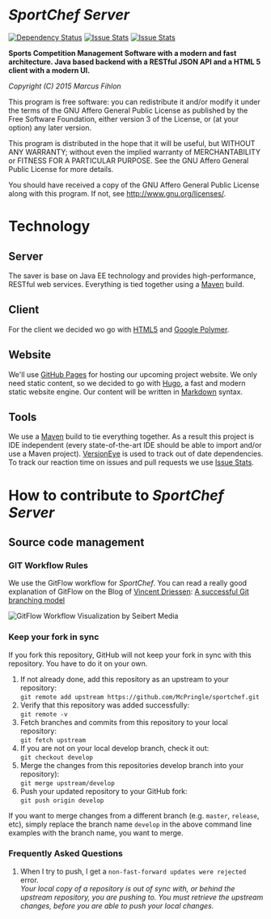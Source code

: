 *SportChef Server*
======

[![Dependency Status](https://www.versioneye.com/user/projects/562e699c36d0ab001600160c/badge.svg?style=flat)](https://www.versioneye.com/user/projects/562e699c36d0ab001600160c) [![Issue Stats](http://issuestats.com/github/McPringle/sportchef/badge/issue)](http://issuestats.com/github/McPringle/sportchef) [![Issue Stats](http://issuestats.com/github/McPringle/sportchef/badge/pr)](http://issuestats.com/github/McPringle/sportchef)

**Sports Competition Management Software with a modern and fast architecture. Java based backend with a RESTful JSON API and a HTML 5 client with a modern UI.**

*Copyright (C) 2015 Marcus Fihlon*

This program is free software: you can redistribute it and/or modify it under the terms of the GNU Affero General Public License as published by the Free Software Foundation, either version 3 of the License, or (at your option) any later version.

This program is distributed in the hope that it will be useful, but WITHOUT ANY WARRANTY; without even the implied warranty of MERCHANTABILITY or FITNESS FOR A PARTICULAR PURPOSE. See the GNU Affero General Public License for more details.

You should have received a copy of the GNU Affero General Public License along with this program.  If not, see <http://www.gnu.org/licenses/>.

# Technology

## Server

The saver is base on Java EE technology and provides high-performance, RESTful web services. Everything is tied together using a [Maven](https://maven.apache.org/) build.

## Client

For the client we decided wo go with [HTML5](http://www.w3.org/TR/html5/) and [Google Polymer](https://www.polymer-project.org/).

## Website

We'll use [GitHub Pages](https://pages.github.com/) for hosting our upcoming project website. We only need static content, so we decided to go with [Hugo](http://gohugo.io/), a fast and modern static website engine. Our content will be written in [Markdown](http://en.wikipedia.org/wiki/Markdown) syntax.

## Tools

We use a [Maven](https://maven.apache.org/) build to tie everything together. As a result this project is IDE independent (every state-of-the-art IDE should be able to import and/or use a Maven project). [VersionEye](https://www.versioneye.com/user/projects/55715899626264001e000000) is used to track out of date dependencies. To track our reaction time on issues and pull requests we use [Issue Stats](http://issuestats.com/github/McPringle/sportchef).

# How to contribute to *SportChef Server*

## Source code management

### GIT Workflow Rules

We use the GitFlow workflow for *SportChef*. You can read a really good explanation of GitFlow on the Blog of [Vincent Driessen](http://nvie.com/): [A successful Git branching model](http://nvie.com/posts/a-successful-git-branching-model/)

![GitFlow Workflow Visualization by Seibert Media](https://blog.seibert-media.net/wp-content/uploads/2014/03/Gitflow-Workflow-4.png)

### Keep your fork in sync

If you fork this repository, GitHub will not keep your fork in sync with this repository. You have to do it on your own.

1. If not already done, add this repository as an upstream to your repository:<br/>`git remote add upstream https://github.com/McPringle/sportchef.git`
2. Verify that this repository was added successfully:<br/>`git remote -v`
3. Fetch branches and commits from this repository to your local repository:<br/>`git fetch upstream`
4. If you are not on your local develop branch, check it out:<br/>`git checkout develop`
5. Merge the changes from this repositories develop branch into your repository):<br/>`git merge upstream/develop`
7. Push your updated repository to your GitHub fork:<br/>`git push origin develop`

If you want to merge changes from a different branch (e.g. `master`, `release`, etc), simply replace the branch name `develop` in the above command line examples with the branch name, you want to merge. 

### Frequently Asked Questions

1. When I try to push, I get a `non-fast-forward updates were rejected` error.<br/>*Your local copy of a repository is out of sync with, or behind the upstream repository, you are pushing to. You must retrieve the upstream changes, before you are able to push your local changes.*